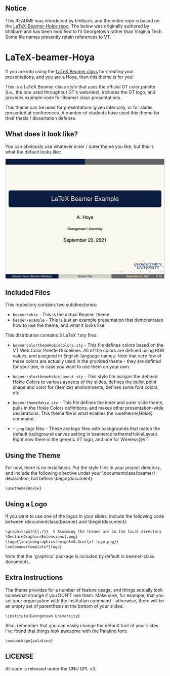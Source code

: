 ## Notice

This README was introduced by bhilburn, and the entire repo is based on the [LaTeX-Beamer-Hokie repo](https://github.com/bhilburn/LaTeX-beamer-Hokie). The below was originally authored by bhilburn and has been modified to fit Georgetown rather than Virginia Tech. Some file names presently retain references to VT.

# LaTeX-beamer-Hoya

If you are into using the [LaTeX Beamer class](http://en.wikipedia.org/wiki/Beamer_%28LaTeX%29) for creating your presentations, and you are a Hoya, then this theme is for you!

This is a LaTeX Beamer class style that uses the official GT color palette (i.e., the one used throughout GT's websites), includes the GT logo, and provides example code for Beamer class presentations. 

This theme can be used for presentations given internally, or for slides presented at conferences. A number of students have used this theme for their thesis / dissertation defense.

## What does it look like?

You can obviously use whatever inner / outer theme you like, but this is what the default looks like:

![](./latex-beamer-example.png)

## Included Files
This repository contains two subdirectories:

* `beamerhokie` - This is the actual Beamer theme.
* `beamer-example` - This is just an example presentation that demonstrates how to use the theme, and what it looks like.

This distribution contains 3 LaTeX *.sty files:

* `beamercolorthemeHokieColors.sty` - 
    This file defines colors based on the VT Web Color Palette Guidelines. All
    of the colors are defined using RGB values, and assigned to English-language
    names. Note that very few of these colors are actually used in the provided
    theme - they are defined for your use, in case you want to use them on your
    own.

* `beamercolorthemeHokieLayout.sty` - 
    This style file assigns the defined Hokie Colors to various aspects of the
    slides, defines the bullet point shape and color for {itemize} environments,
    defines some font colors, etc.

* `beamerthemeHokie.sty` - 
    This file defines the inner and outer slide theme, pulls in the Hokie Colors
    definitions, and makes other presentation-wide declarations.  This theme
    file is what enables the \usetheme{Hokie} command.

* `*.png` logo files - 
    These are logo files with backgrounds that match the default background
    canvas setting in beamercolorthemeHokieLayout. Right now there is the
    generic VT logo, and one for Wireless@VT.


## Using the Theme
For now, there is no installation.  Put the style files in your project
directory, and include the  following directive under your
\documentclass{beamer} declaration, but before \begin{document}:

    \usetheme{Hokie}

## Using a Logo
If you want to use one of the logos in your slides, include the following code
between \documentclass{beamer} and \begin{document}:

    \graphicspath{{./}}  % Assuming the themes are in the local directory
    \DeclareGraphicsExtensions{.png}
    \logo{\includegraphics[height=0.5cm]{vt-logo.png}}
    \setbeamertemplate*{logo}

Note that the 'graphicx' package is included by default in beamer-class
documents.

## Extra Instructions
The theme provides for a number of feature usage, and things actually look 
somewhat strange if you DON'T use them.  Make sure, for example, that you set 
your organization with the institution command - otherwise, there will be an 
empty set of parenthesis at the bottom of your slides:

    \institute{Georgetown University}

Also, remember that you can easily change the default font of your slides. I've 
found that things look awesome with the Palatino font:

    \usepackage{palatino}

## LICENSE
All code is released under the GNU GPL v3.

